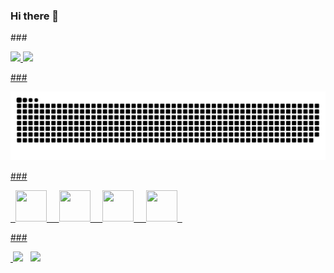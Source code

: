 ### Hi there 👋

<!--
**SergioJr-C/SergioJr-C** is a ✨ _special_ ✨ repository because its `README.md` (this file) appears on your GitHub profile.

Here are some ideas to get you started:

- 🔭 I’m currently working on ...
- 🌱 I’m currently learning ...
- 👯 I’m looking to collaborate on ...
- 🤔 I’m looking for help with ...
- 💬 Ask me about ...
- 📫 How to reach me: ...
- 😄 Pronouns: ...
- ⚡ Fun fact: ...
-->
###<div>
<a href="https://github.com/SergioJr-C">
<img loading="lazy" height="180em" src="https://github-readme-stats.vercel.app/api/top-langs/?username=SergioJr-C&layout=compact&langs_count=7&theme=dracula"/>
<img loading="lazy" height="180em" src="https://github-readme-stats.vercel.app/api?username=SergioJr-C&show_icons=true&theme=dracula&include_all_commits=true&count_private=true"/>
</div>

###<div>
<picture>
  <source
    media="(prefers-color-scheme: dark)"
    srcset="https://raw.githubusercontent.com/platane/snk/output/github-contribution-grid-snake-dark.svg"
  />
  <source
    media="(prefers-color-scheme: light)"
    srcset="https://raw.githubusercontent.com/platane/snk/output/github-contribution-grid-snake.svg"
  />
  <img alt="github contribution grid snake animation"
    src="https://raw.githubusercontent.com/platane/snk/output/github-contribution-grid-snake.svg"/>
</picture>
</div>

###<div style="display: inline">
&nbsp;&nbsp;<img width='50' height='50' src="https://cdn.jsdelivr.net/gh/devicons/devicon@latest/icons/php/php-original.svg" />&nbsp;&nbsp;
&nbsp;&nbsp;<img width='50' height='50' src="https://cdn.jsdelivr.net/gh/devicons/devicon@latest/icons/bootstrap/bootstrap-original.svg" />&nbsp;&nbsp;
&nbsp;&nbsp;<img width='50' height='50' src="https://cdn.jsdelivr.net/gh/devicons/devicon@latest/icons/css3/css3-plain.svg" />&nbsp;&nbsp;
&nbsp;&nbsp;<img width='50' height='50' src="https://cdn.jsdelivr.net/gh/devicons/devicon@latest/icons/java/java-original.svg" />&nbsp;&nbsp;
</div>

###<div>
&nbsp;<a ref="https://www.linkedin.com/in/sergio-jr-s-almeida/"><img src="https://img.shields.io/badge/linkedin-%230077B5.svg?style=for-the-badge&logo=linkedin&logoColor=white"></a>&nbsp;
&nbsp;<a ref="https://www.instagram.com/sergio_salmeida/"><img src="https://img.shields.io/badge/Instagram-%23E4405F.svg?style=for-the-badge&logo=Instagram&logoColor=white"></a>&nbsp;
</div>          
